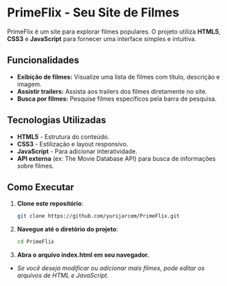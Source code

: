 # PrimeFlix - Seu Site de Filmes

PrimeFlix é um site para explorar filmes populares. O projeto utiliza **HTML5**, **CSS3** e **JavaScript** para fornecer uma interface simples e intuitiva.

## Funcionalidades
- **Exibição de filmes:** Visualize uma lista de filmes com título, descrição e imagem.
- **Assistir trailers:** Assista aos trailers dos filmes diretamente no site.
- **Busca por filmes:** Pesquise filmes específicos pela barra de pesquisa.

## Tecnologias Utilizadas
- **HTML5** - Estrutura do conteúdo.
- **CSS3** - Estilização e layout responsivo.
- **JavaScript** - Para adicionar interatividade.
- **API externa** (ex: The Movie Database API) para busca de informações sobre filmes.

## Como Executar

1. **Clone este repositório**:
   ```bash
   git clone https://github.com/yurijarcem/PrimeFlix.git
   
2. **Navegue até o diretório do projeto**:

   ```bash
   cd PrimeFlix

3. **Abra o arquivo index.html em seu navegador.**

- *Se você deseja modificar ou adicionar mais filmes, pode editar os arquivos de HTML e JavaScript.*
